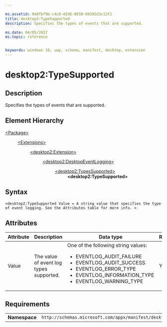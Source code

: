 ```yaml
---

ms.assetid: 948fbf9b-c4c8-42d6-8659-04392d3c13f2
title: desktop2:TypeSupported
description: Specifies the types of events that are supported.

ms.date: 04/05/2017
ms.topic: reference


keywords: windows 10, uwp, schema, manifest, desktop, extension 
---
```


# desktop2:TypeSupported


## Description
Specifies the types of events that are supported.

## Element Hierarchy
<dl>
<dt><a href="element-package.md">&lt;Package&gt;</a></dt>
<dd>
<dl>
<dt><a href="element-extensions.md">&lt;Extensions&gt;</a></dt>
<dd>
<dl>
<dt><a href="element-desktop2-package-extension.md">&lt;desktop2:Extension&gt;</a></dt>
<dd>
<dl>
<dt><a href="element-desktop2-DesktopEventLogging.md">&lt;desktop2:DesktopEventLogging&gt;</a></dt>
<dd>
<dl>
<dt><a href="element-desktop2-typessupported.md">&lt;desktop2:TypesSupported&gt;</a></dt>
<dd><b>&lt;desktop2:TypeSupported&gt;</b></dd>
</dl>
</dd>
</dl>
</dd>
</dl>
</dd>
</dl>
</dd>
</dl>


## Syntax
```syntax
<desktop2:TypeSupported Value = A string value that specifies the type of event logging. See the Attributes table for more info. >
```

## Attributes
| Attribute | Description | Data type | Required |
|-----------|-------------|-----------|----------|
| Value | The value of event log types supported. | One of the following string values: <ul><li>EVENTLOG_AUDIT_FAILURE</li><li>EVENTLOG_AUDIT_SUCCESS</li><li>EVENTLOG_ERROR_TYPE</li><li>EVENTLOG_INFORMATION_TYPE</li><li>EVENTLOG_WARNING_TYPE</li></ul> | Yes |

## Requirements

|               |                                                             |
|---------------|-------------------------------------------------------------|
| **Namespace** | `http://schemas.microsoft.com/appx/manifest/desktop/windows10/2` |
